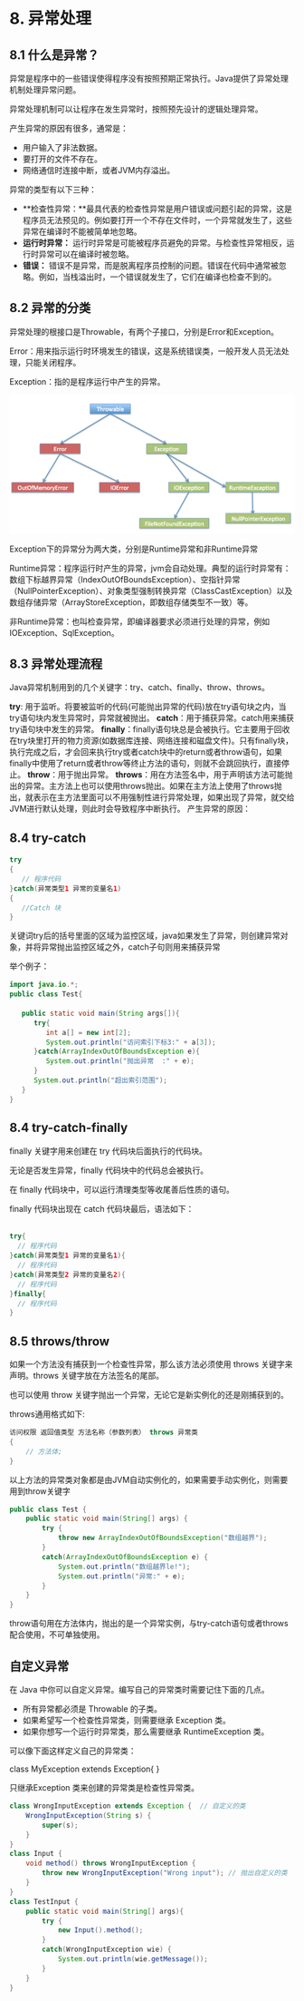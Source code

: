 # 8. 异常处理

## 8.1 什么是异常？

异常是程序中的一些错误使得程序没有按照预期正常执行。Java提供了异常处理机制处理异常问题。

异常处理机制可以让程序在发生异常时，按照预先设计的逻辑处理异常。

产生异常的原因有很多，通常是：

- 用户输入了非法数据。
- 要打开的文件不存在。
- 网络通信时连接中断，或者JVM内存溢出。

异常的类型有以下三种：

- **检查性异常：**最具代表的检查性异常是用户错误或问题引起的异常，这是程序员无法预见的。例如要打开一个不存在文件时，一个异常就发生了，这些异常在编译时不能被简单地忽略。
- **运行时异常：** 运行时异常是可能被程序员避免的异常。与检查性异常相反，运行时异常可以在编译时被忽略。
- **错误：** 错误不是异常，而是脱离程序员控制的问题。错误在代码中通常被忽略。例如，当栈溢出时，一个错误就发生了，它们在编译也检查不到的。



## 8.2 异常的分类

异常处理的根接口是Throwable，有两个子接口，分别是Error和Exception。

Error：用来指示运行时环境发生的错误，这是系统错误类，一般开发人员无法处理，只能关闭程序。

Exception：指的是程序运行中产生的异常。

![img](img/exception-hierarchy.png)

Exception下的异常分为两大类，分别是Runtime异常和非Runtime异常

Runtime异常：程序运行时产生的异常，jvm会自动处理。典型的运行时异常有：数组下标越界异常（IndexOutOfBoundsException）、空指针异常（NullPointerException）、对象类型强制转换异常（ClassCastException）以及数组存储异常（ArrayStoreException，即数组存储类型不一致）等。

非Runtime异常：也叫检查异常，即编译器要求必须进行处理的异常，例如IOException、SqlException。

## 8.3 异常处理流程

Java异常机制用到的几个关键字：try、catch、finally、throw、throws。

**try**: 用于监听。将要被监听的代码(可能抛出异常的代码)放在try语句块之内，当try语句块内发生异常时，异常就被抛出。
**catch**：用于捕获异常。catch用来捕获try语句块中发生的异常。
**finally**：finally语句块总是会被执行。它主要用于回收在try块里打开的物力资源(如数据库连接、网络连接和磁盘文件)。只有finally块，执行完成之后，才会回来执行try或者catch块中的return或者throw语句，如果finally中使用了return或者throw等终止方法的语句，则就不会跳回执行，直接停止。
**throw**：用于抛出异常。
**throws**：用在方法签名中，用于声明该方法可能抛出的异常。主方法上也可以使用throws抛出。如果在主方法上使用了throws抛出，就表示在主方法里面可以不用强制性进行异常处理，如果出现了异常，就交给JVM进行默认处理，则此时会导致程序中断执行。
产生异常的原因：



## 8.4 try-catch

```java
try
{
   // 程序代码
}catch(异常类型1 异常的变量名1)
{
   //Catch 块
}
```

关键词try后的括号里面的区域为监控区域，java如果发生了异常，则创建异常对象，并将异常抛出监控区域之外，catch子句则用来捕获异常



举个例子：

```java
import java.io.*;
public class Test{
 
   public static void main(String args[]){
      try{
         int a[] = new int[2];
         System.out.println("访问索引下标3:" + a[3]);
      }catch(ArrayIndexOutOfBoundsException e){
         System.out.println("抛出异常  :" + e);
      }
      System.out.println("超出索引范围");
   }
}
```



## 8.4 try-catch-finally

finally 关键字用来创建在 try 代码块后面执行的代码块。

无论是否发生异常，finally 代码块中的代码总会被执行。

在 finally 代码块中，可以运行清理类型等收尾善后性质的语句。

finally 代码块出现在 catch 代码块最后，语法如下：

```java

try{
  // 程序代码
}catch(异常类型1 异常的变量名1){
  // 程序代码
}catch(异常类型2 异常的变量名2){
  // 程序代码
}finally{
  // 程序代码
}
```



## 8.5 throws/throw

如果一个方法没有捕获到一个检查性异常，那么该方法必须使用 throws 关键字来声明。throws 关键字放在方法签名的尾部。

也可以使用 throw 关键字抛出一个异常，无论它是新实例化的还是刚捕获到的。



throws通用格式如下:

```java
访问权限 返回值类型 方法名称（参数列表） throws 异常类
{
    // 方法体;
}
```

以上方法的异常类对象都是由JVM自动实例化的，如果需要手动实例化，则需要用到throw关键字

```java
public class Test {
	public static void main(String[] args) {
		try {
			throw new ArrayIndexOutOfBoundsException("数组越界");
		} 
		catch(ArrayIndexOutOfBoundsException e) {
			System.out.println("数组越界le!");
			System.out.println("异常:" + e);
		}
	}
}
```

throw语句用在方法体内，抛出的是一个异常实例，与try-catch语句或者throws配合使用，不可单独使用。

## 自定义异常

在 Java 中你可以自定义异常。编写自己的异常类时需要记住下面的几点。

- 所有异常都必须是 Throwable 的子类。
- 如果希望写一个检查性异常类，则需要继承 Exception 类。
- 如果你想写一个运行时异常类，那么需要继承 RuntimeException 类。

可以像下面这样定义自己的异常类：

class MyException extends Exception{ }

只继承Exception 类来创建的异常类是检查性异常类。



```java
class WrongInputException extends Exception {  // 自定义的类
    WrongInputException(String s) {
        super(s);
    }
}
class Input {
    void method() throws WrongInputException {
        throw new WrongInputException("Wrong input"); // 抛出自定义的类
    }
}
class TestInput {
    public static void main(String[] args){
        try {
            new Input().method();
        }
        catch(WrongInputException wie) {
            System.out.println(wie.getMessage());
        }
    } 
}
```


